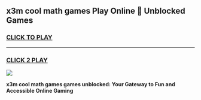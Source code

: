 
## x3m cool math games Play Online 👋 Unblocked Games
<h3>
<a href="https://news.freeplayer.one?title=x3m_cool_math_games&ref=17CMG">CLICK TO PLAY</a></h3>
<hr>

<h3>
<a href="https://news.freeplayer.one?title=x3m_cool_math_games&ref=17CMG">CLICK 2 PLAY</a>
  
</h3>

<a href="https://news.freeplayer.one?title=x3m_cool_math_games&ref=17CMG/"><img src="https://clearcache.store/games.png"></a>


**x3m cool math games games unblocked: Your Gateway to Fun and Accessible Online Gaming**
